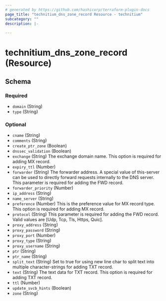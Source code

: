 ```yaml
---
# generated by https://github.com/hashicorp/terraform-plugin-docs
page_title: "technitium_dns_zone_record Resource - technitium"
subcategory: ""
description: |-
  
---
```


# technitium_dns_zone_record (Resource)





<!-- schema generated by tfplugindocs -->
## Schema

### Required

- `domain` (String)
- `type` (String)

### Optional

- `cname` (String)
- `comments` (String)
- `create_ptr_zone` (Boolean)
- `dnssec_validation` (Boolean)
- `exchange` (String) The exchange domain name. This option is required for adding MX record.
- `expiry_ttl` (Number)
- `forwarder` (String) The forwarder address. A special value of this-server can be used to directly forward requests internally to the DNS server. This parameter is required for adding the FWD record.
- `forwarder_priority` (Number)
- `ip_address` (String)
- `name_server` (String)
- `preference` (Number) This is the preference value for MX record type. This option is required for adding MX record.
- `protocol` (String) This parameter is required for adding the FWD record. Valid values are [Udp, Tcp, Tls, Https, Quic].
- `proxy_address` (String)
- `proxy_password` (String)
- `proxy_port` (Number)
- `proxy_type` (String)
- `proxy_username` (String)
- `ptr` (String)
- `ptr_name` (String)
- `split_text` (String) Set to true for using new line char to split text into multiple character-strings for adding TXT record.
- `text` (String) The text data for TXT record. This option is required for adding TXT record.
- `ttl` (Number)
- `update_svcb_hints` (Boolean)
- `zone` (String)
